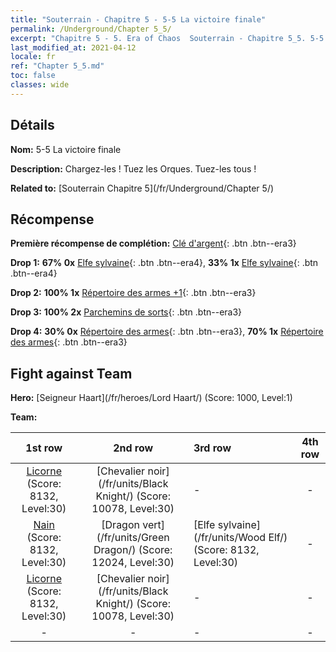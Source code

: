 ```yaml
---
title: "Souterrain - Chapitre 5 - 5-5 La victoire finale"
permalink: /Underground/Chapter 5_5/
excerpt: "Chapitre 5 - 5. Era of Chaos  Souterrain - Chapitre 5_5. 5-5 La victoire finale"
last_modified_at: 2021-04-12
locale: fr
ref: "Chapter 5_5.md"
toc: false
classes: wide
---
```


## Détails

 **Nom:** 5-5 La victoire finale

 **Description:** Chargez-les ! Tuez les Orques. Tuez-les tous !

 **Related to:** [Souterrain Chapitre 5](/fr/Underground/Chapter 5/)

## Récompense

 **Première récompense de complétion:** [Clé d'argent](/fr/Items/con_693/){: .btn .btn--era3}

 **Drop 1:** **67% 0x** [Elfe sylvaine](/fr/Items/unt_201/){: .btn .btn--era4}, **33% 1x** [Elfe sylvaine](/fr/Items/unt_201/){: .btn .btn--era4}

 **Drop 2:** **100% 1x** [Répertoire des armes +1](/fr/Items/mat_25/){: .btn .btn--era3}

 **Drop 3:** **100% 2x** [Parchemins de sorts](/fr/Items/con_694/){: .btn .btn--era3}

 **Drop 4:** **30% 0x** [Répertoire des armes](/fr/Items/mat_18/){: .btn .btn--era3}, **70% 1x** [Répertoire des armes](/fr/Items/mat_18/){: .btn .btn--era3}


## Fight against Team
 **Hero:** [Seigneur Haart](/fr/heroes/Lord Haart/) (Score: 1000, Level:1)

 **Team:**


  | 1st row | 2nd row | 3rd row | 4th row |
  |:----:|:----:|:----|:----:|
  | [Licorne](/fr/units/Unicorn/) (Score: 8132, Level:30)  | [Chevalier noir](/fr/units/Black Knight/) (Score: 10078, Level:30)  | - | - |
  | [Nain](/fr/units/Dwarf/) (Score: 8132, Level:30)  | [Dragon vert](/fr/units/Green Dragon/) (Score: 12024, Level:30)  | [Elfe sylvaine](/fr/units/Wood Elf/) (Score: 8132, Level:30)  | - |
  | [Licorne](/fr/units/Unicorn/) (Score: 8132, Level:30)  | [Chevalier noir](/fr/units/Black Knight/) (Score: 10078, Level:30)  | - | - |
  | - | - | - | - |


